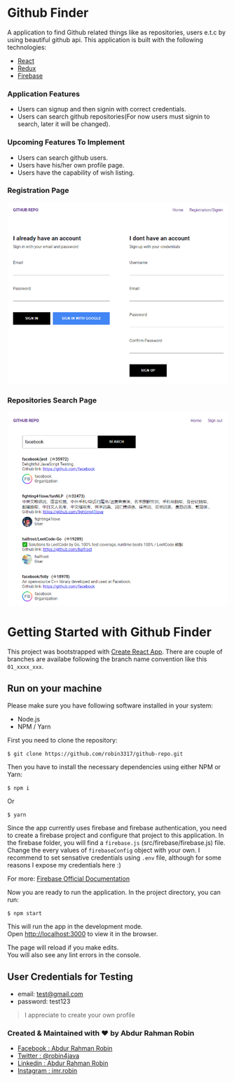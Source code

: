 # Github Finder

A application to find Github related things like as repositories, users e.t.c by using beautiful github api. This application is built with the following technologies:

- [React](https://reactjs.org/)
- [Redux](https://redux.js.org/)
- [Firebase](https://firebase.google.com/)

### Application Features

- Users can signup and then signin with correct credentials.
- Users can search github repositories(For now users must signin to search, later it will be changed).

### Upcoming Features To Implement

- Users can search github users.
- Users have his/her own profile page.
- Users have the capability of wish listing.

### Registration Page

![Registration Page](./docs/registration-page.png)

### Repositories Search Page

![Repositories Search Page](./docs/repo-search-page.png)

# Getting Started with Github Finder

This project was bootstrapped with [Create React App](https://github.com/facebook/create-react-app). There are couple of branches are availabe following the branch name convention like this `01_xxxx_xxx`.

## Run on your machine

Please make sure you have following software installed in your system:

- Node.js
- NPM / Yarn

First you need to clone the repository:

```
$ git clone https://github.com/robin3317/github-repo.git
```

Then you have to install the necessary dependencies using either NPM or Yarn:

```
$ npm i
```

Or

```
$ yarn
```

Since the app currently uses firebase and firebase authentication, you need to create a firebase project and configure that project to this application. In the firebase folder, you will find a `firebase.js` (src/firebase/firebase.js) file. Change the every values of `firebaseConfig` object with your own. I recommend to set sensative credentials using `.env` file, although for some reasons I expose my credentials here :)

For more: [Firebase Official Documentation](https://firebase.google.com/docs/web/setup?authuser=0)

Now you are ready to run the application. In the project directory, you can run:

```
$ npm start
```

This will run the app in the development mode.\
Open [http://localhost:3000](http://localhost:3000) to view it in the browser.

The page will reload if you make edits.\
You will also see any lint errors in the console.

## User Credentials for Testing

- email: test@gmail.com
- password: test123

> I appreciate to create your own profile

### Created & Maintained with :heart: by Abdur Rahman Robin

- [Facebook : Abdur Rahman Robin](https://www.facebook.com/robin4java)
- [Twitter : @robin4java](https://twitter.com/robin4java)
- [Linkedin : Abdur Rahman Robin](https://www.linkedin.com/in/robin4java/)
- [Instagram : imr.robin](https://www.instagram.com/imr.robin/)
